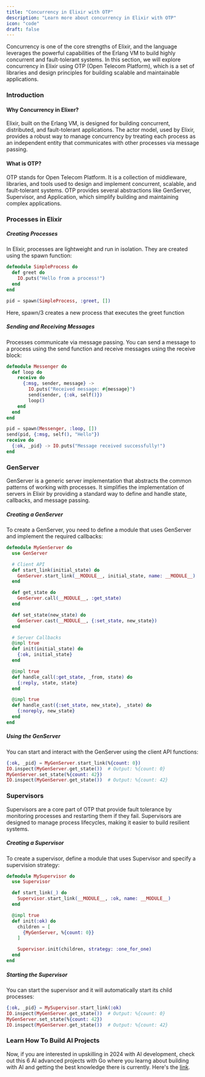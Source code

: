 ```yaml
---
title: "Concurrency in Elixir with OTP"
description: "Learn more about concurrency in Elixir with OTP"
icon: "code"
draft: false
---
```


Concurrency is one of the core strengths of Elixir, and the language leverages the powerful capabilities of the Erlang VM to build highly concurrent and fault-tolerant systems. In this section, we will explore concurrency in Elixir using OTP (Open Telecom Platform), which is a set of libraries and design principles for building scalable and maintainable applications.

### Introduction

#### Why Concurrency in Elixer?
Elixir, built on the Erlang VM, is designed for building concurrent, distributed, and fault-tolerant applications. The actor model, used by Elixir, provides a robust way to manage concurrency by treating each process as an independent entity that communicates with other processes via message passing.

#### What is OTP?
OTP stands for Open Telecom Platform. It is a collection of middleware, libraries, and tools used to design and implement concurrent, scalable, and fault-tolerant systems. OTP provides several abstractions like GenServer, Supervisor, and Application, which simplify building and maintaining complex applications.

### Processes in Elixir

##### Creating Processes
In Elixir, processes are lightweight and run in isolation. They are created using the spawn function:
```elixir
defmodule SimpleProcess do
  def greet do
    IO.puts("Hello from a process!")
  end
end

pid = spawn(SimpleProcess, :greet, [])
```
Here, spawn/3 creates a new process that executes the greet function

##### Sending and Receiving Messages
Processes communicate via message passing. You can send a message to a process using the send function and receive messages using the receive block:

```elixir
defmodule Messenger do
  def loop do
    receive do
      {:msg, sender, message} ->
        IO.puts("Received message: #{message}")
        send(sender, {:ok, self()})
        loop()
    end
  end
end

pid = spawn(Messenger, :loop, [])
send(pid, {:msg, self(), "Hello"})
receive do
  {:ok, _pid} -> IO.puts("Message received successfully!")
end
```

### GenServer
GenServer is a generic server implementation that abstracts the common patterns of working with processes. It simplifies the implementation of servers in Elixir by providing a standard way to define and handle state, callbacks, and message passing.

##### Creating a GenServer
To create a GenServer, you need to define a module that uses GenServer and implement the required callbacks:
```elixir
defmodule MyGenServer do
  use GenServer

  # Client API
  def start_link(initial_state) do
    GenServer.start_link(__MODULE__, initial_state, name: __MODULE__)
  end

  def get_state do
    GenServer.call(__MODULE__, :get_state)
  end

  def set_state(new_state) do
    GenServer.cast(__MODULE__, {:set_state, new_state})
  end

  # Server Callbacks
  @impl true
  def init(initial_state) do
    {:ok, initial_state}
  end

  @impl true
  def handle_call(:get_state, _from, state) do
    {:reply, state, state}
  end

  @impl true
  def handle_cast({:set_state, new_state}, _state) do
    {:noreply, new_state}
  end
end
```
##### Using the GenServer
You can start and interact with the GenServer using the client API functions: 
```elixir
{:ok, _pid} = MyGenServer.start_link(%{count: 0})
IO.inspect(MyGenServer.get_state())  # Output: %{count: 0}
MyGenServer.set_state(%{count: 42})
IO.inspect(MyGenServer.get_state())  # Output: %{count: 42}
```

### Supervisors

Supervisors are a core part of OTP that provide fault tolerance by monitoring processes and restarting them if they fail. Supervisors are designed to manage process lifecycles, making it easier to build resilient systems.

##### Creating a Supervisor
To create a supervisor, define a module that uses Supervisor and specify a supervision strategy:
```elixir
defmodule MySupervisor do
  use Supervisor

  def start_link(_) do
    Supervisor.start_link(__MODULE__, :ok, name: __MODULE__)
  end

  @impl true
  def init(:ok) do
    children = [
      {MyGenServer, %{count: 0}}
    ]

    Supervisor.init(children, strategy: :one_for_one)
  end
end
```

##### Starting the Supervisor
You can start the supervisor and it will automatically start its child processes:

```elixir
{:ok, _pid} = MySupervisor.start_link(:ok)
IO.inspect(MyGenServer.get_state())  # Output: %{count: 0}
MyGenServer.set_state(%{count: 42})
IO.inspect(MyGenServer.get_state())  # Output: %{count: 42}
```

### Learn How To Build AI Projects

Now, if you are interested in upskilling in 2024 with AI development, check out this 6 AI advanced projects with Go where you learng about building with AI and getting the best knowledge there is currently. Here's the [link](https://akhilsharmatech.gumroad.com/l/zgxqq).
